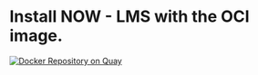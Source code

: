 # Install NOW - LMS with the OCI image.
[![Docker Repository on Quay](https://quay.io/repository/bmosoluciones/now-lms/status "Docker Repository on Quay")](https://quay.io/repository/bmosoluciones/now-lms)